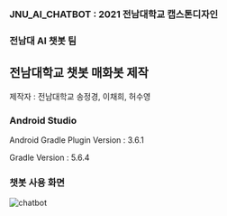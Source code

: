 ### JNU_AI_CHATBOT : 2021 전남대학교 캡스톤디자인
### 전남대 AI 챗봇 팀


## 전남대학교 챗봇 매화봇 제작

제작자 : 전남대학교 송정경, 이채희, 허수영

### Android Studio

Android Gradle Plugin Version : 3.6.1

Gradle Version : 5.6.4

### 챗봇 사용 화면

![chatbot](https://user-images.githubusercontent.com/55068106/120958206-2da6f080-c792-11eb-91dc-0eebe2c53120.jpg)
